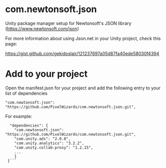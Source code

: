 # com.newtonsoft.json 
Unity package manager setup for Newtonsoft's JSON library (https://www.newtonsoft.com/json) 

For more information about using Json.net in your Unity project, check this page:

https://gist.github.com/gekidoslair/121237697a05d87fa40ede58030f4394

# Add to your project

Open the manifest.json for your project and add the following entry to your list of dependencies

```"com.newtonsoft.json": "https://github.com/PixelWizards/com.newtonsoft.json.git",```

For example:

```{
  "dependencies": {
    "com.newtonsoft.json": "https://github.com/PixelWizards/com.newtonsoft.json.git",
    "com.unity.ads": "2.0.8",
    "com.unity.analytics": "3.2.2",
    "com.unity.collab-proxy": "1.2.15",
    ...
    }
 }```
